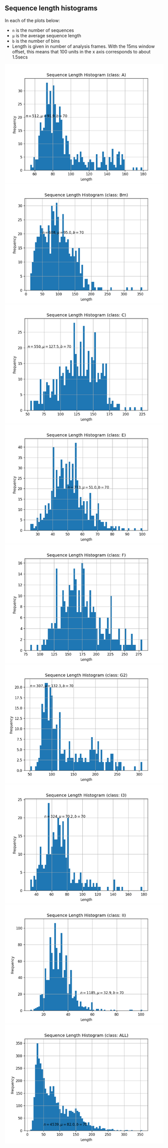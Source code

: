 ## Sequence length histograms

In each of the plots below:

- `n` is the number of sequences
- `µ` is the average sequence length
- `b` is the number of bins
- Length is given in number of analysis frames.
  With the 15ms window offset, this means that
  100 units in the x axis corresponds to about 1.5secs

![](seq-lengths-M2048-A.csv-histogram.png)
![](seq-lengths-M2048-Bm.csv-histogram.png)
![](seq-lengths-M2048-C.csv-histogram.png)
![](seq-lengths-M2048-E.csv-histogram.png)
![](seq-lengths-M2048-F.csv-histogram.png)
![](seq-lengths-M2048-G2.csv-histogram.png)
![](seq-lengths-M2048-I3.csv-histogram.png)
![](seq-lengths-M2048-II.csv-histogram.png)
![](seq-lengths-M2048.csv-histogram.png)
